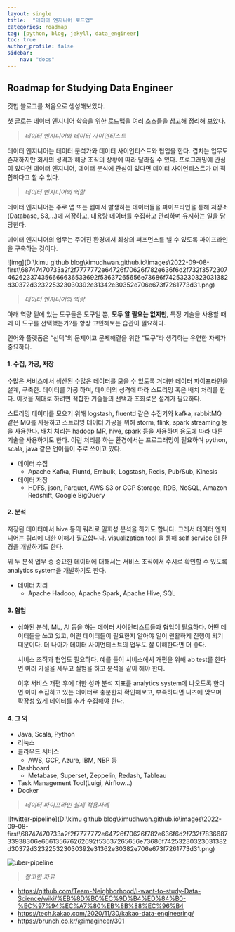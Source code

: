```yaml
---
layout: single
title:  "데이터 엔지니어 로드맵"
categories: roadmap
tag: [python, blog, jekyll, data_engineer]
toc: true
author_profile: false
sidebar:
    nav: "docs"
---
```


## Roadmap for Studying Data Engineer

깃헙 블로그를 처음으로 생성해보았다.

첫 글로는 데이터 엔지니어 학습을 위한 로드맵을 여러 소스들을 참고해 정리해 보았다.



> *데이터 엔지니어와 데이터 사이언티스트*



데이터 엔지니어는 데이터 분석가와 데이터 사이언티스트와 협업을 한다.
겹치는 업무도 존재하지만 회사의 성격과 해당 조직의 상황에 따라 달라질 수 있다.
프로그래밍에 관심이 있다면 데이터 엔지니어, 데이터 분석에 관심이 있다면 데이터 사이언티스트가 더 적합하다고 할 수 있다.



> *데이터 엔지니어의 역할*



데이터 엔지니어는 주로 앱 또는 웹에서 발생하는 데이터들을 파이프라인을 통해 저장소(Database, S3,…)에 저장하고, 대용량 데이터를 수집하고 관리하며 유지하는 일을 담당한다.

데이터 엔지니어의 업무는 주어진 환경에서 최상의 퍼포먼스를 낼 수 있도록 파이프라인을 구축하는 것이다.

![img](D:\kimu github blog\kimudhwan.github.io\images\2022-09-08-first\68747470733a2f2f7777772e64726f70626f782e636f6d2f732f3572307462623374356666636533692f53637265656e73686f74253230323031382d30372d323225323030392e31342e30352e706e673f7261773d31.png)



> *데이터 엔지니어의 역량*

아래 역량 밑에 있는 도구들은 도구일 뿐, **모두 알 필요는 없지만**, 특정 기술을 사용할 때 왜 이 도구를 선택했는가?를 항상 고민해보는 습관이 필요하다.

언어와 플랫폼은 “선택”의 문제이고 문제해결을 위한 “도구”라 생각하는 유연한 자세가 중요하다.

#### 1. 수집, 가공, 저장

수많은 서비스에서 생산된 수많은 데이터를 모을 수 있도록 거대한 데이터 파이프라인을 설계, 구축한. 데이터를 가공 하며, 데이터의 성격에 따라 스트리밍 혹은 배치 처리를 한다. 이것을 제대로 하려면 적합한 기술들의 선택과 조화로운 설계가 필요하다.

스트리밍 데이터를 모으기 위해 logstash, fluentd 같은 수집기와 kafka, rabbitMQ 같은 MQ를 사용하고 스트리밍 데이터 가공을 위해 storm, flink, spark streaming 등을 사용한다. 배치 처리는 hadoop MR, hive, spark 등을 사용하며 용도에 따라 다른 기술을 사용하기도 한다. 이런 처리를 하는 환경에서는 프로그래밍이 필요하며 python, scala, java 같은 언어들이 주로 쓰이고 있다.

- 데이터 수집
  - Apache Kafka, Fluntd, Embulk, Logstash, Redis, Pub/Sub, Kinesis
- 데이터 저장
  - HDFS, json, Parquet, AWS S3 or GCP Storage, RDB, NoSQL, Amazon Redshift, Google BigQuery

#### 2. 분석

저장된 데이터에서 hive 등의 쿼리로 일회성 분석을 하기도 합니다. 그래서 데이터 엔지니어는 쿼리에 대한 이해가 필요합니다. visualization tool 을 통해 self service BI 환경을 개발하기도 한다.

위 두 분석 업무 중 중요한 데이터에 대해서는 서비스 조직에서 수시로 확인할 수 있도록 analytics system을 개발하기도 한다.

- 데이터 처리
  - Apache Hadoop, Apache Spark, Apache Hive, SQL

#### 3. 협업

- 심화된 분석, ML, AI 등을 하는 데이터 사이언티스트들과 협업이 필요하다. 어떤 데이터들을 쓰고 있고, 어떤 데이터들이 필요한지 알아야 일이 원활하게 진행이 되기 때문이다. 더 나아가 데이터 사이언티스트의 업무도 잘 이해한다면 더 좋다.

  서비스 조직과 협업도 필요하다. 예를 들어 서비스에서 개편을 위해 ab test를 한다면 여러 가설을 세우고 실험을 하고 분석을 같이 해야 한다.

  이후 서비스 개편 후에 대한 성과 분석 지표를 analytics system에 나오도록 한다면 이미 수집하고 있는 데이터로 충분한지 확인해보고, 부족하다면 니즈에 맞으며 확장성 있게 데이터를 추가 수집해야 한다.

#### 4. 그 외

- Java, Scala, Python
- 리눅스
- 클라우드 서비스
  - AWS, GCP, Azure, IBM, NBP 등
- Dashboard
  - Metabase, Superset, Zeppelin, Redash, Tableau
- Task Management Tool(Luigi, Airflow…)
- Docker



> *데이터 파이프라인 실제 적용사례*

![twitter-pipeline](D:\kimu github blog\kimudhwan.github.io\images\2022-09-08-first\68747470733a2f2f7777772e64726f70626f782e636f6d2f732f783668733938306e666135676262692f53637265656e73686f74253230323031382d30372d323225323030392e31362e30382e706e673f7261773d31.png)

![uber-pipeline](https://camo.githubusercontent.com/ecbf6a48de2e4d33aa07a7cc2534cc121571cf57139c4853f976fc331fc2de4c/68747470733a2f2f7777772e64726f70626f782e636f6d2f732f6a6662387a717071643466743872352f53637265656e73686f74253230323031382d30362d313525323032312e30372e32312e706e673f7261773d31)

> *참고한 자료*

- https://github.com/Team-Neighborhood/I-want-to-study-Data-Science/wiki/%EB%8D%B0%EC%9D%B4%ED%84%B0-%EC%97%94%EC%A7%80%EB%8B%88%EC%96%B4
- https://tech.kakao.com/2020/11/30/kakao-data-engineering/
- https://brunch.co.kr/@imagineer/301
